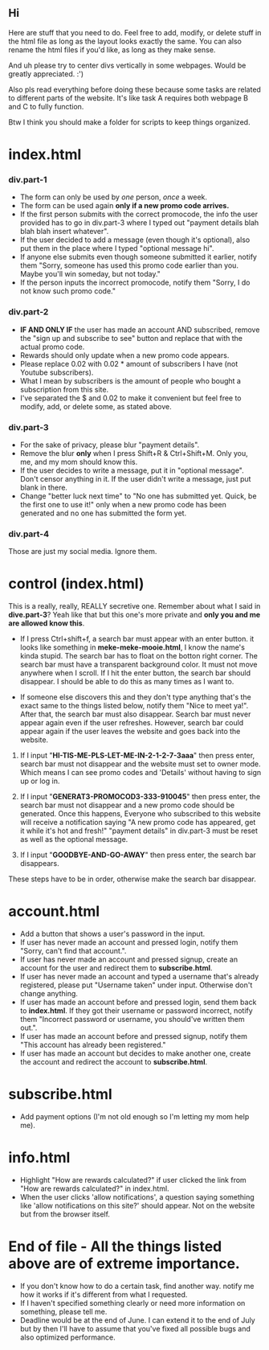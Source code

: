 ## Hi
Here are stuff that you need to do. Feel free to add, modify, or delete stuff in the html file as long as the layout looks exactly the same.
You can also rename the html files if you'd like, as long as they make sense.

And uh please try to center divs vertically in some webpages. Would be greatly appreciated. :')

Also pls read everything before doing these because some tasks are related to different parts of the website.
It's like task A requires both webpage B and C to fully function.

Btw I think you should make a folder for scripts to keep things organized.

# index.html
### div.part-1
- The form can only be used by *one* person, *once* a week.
- The form can be used again **only if a new promo code arrives.**
- If the first person submits with the correct promocode, the info the user provided has to go in div.part-3 where I typed out "payment details blah blah blah insert whatever".
- If the user decided to add a message (even though it's optional), also put them in the place where I typed "optional message hi".
- If anyone else submits even though someone submitted it earlier, notify them "Sorry, someone has used this promo code earlier than you. Maybe you'll win someday, but not today."
- If the person inputs the incorrect promocode, notify them "Sorry, I do not know such promo code."

### div.part-2
- **IF AND ONLY IF** the user has made an account AND subscribed, remove the "sign up and subscribe to see" button and replace that with the actual promo code.
- Rewards should only update when a new promo code appears.
- Please replace 0.02 with 0.02 * amount of subscribers I have (not Youtube subscribers).
- What I mean by subscribers is the amount of people who bought a subscription from this site.
- I've separated the $ and 0.02 to make it convenient but feel free to modify, add, or delete some, as stated above.

### div.part-3
- For the sake of privacy, please blur "payment details".
- Remove the blur **only** when I press Shift+R & Ctrl+Shift+M. Only you, me, and my mom should know this.
- If the user decides to write a message, put it in "optional message". Don't censor anything in it. If the user didn't write a message, just put blank in there.
- Change "better luck next time" to "No one has submitted yet. Quick, be the first one to use it!" only when a new promo code has been generated and no one has submitted the form yet.

### div.part-4
Those are just my social media. Ignore them.

# control (index.html)
This is a really, really, REALLY secretive one. Remember about what I said in **dive.part-3**? Yeah like that but this one's more private and **only you and me are allowed know this**.

- If I press Ctrl+shift+f, a search bar must appear with an enter button. it looks like something in **meke-meke-mooie.html**, I know the name's kinda stupid.
The search bar has to float on the botton right corner.
The search bar must have a transparent background color.
It must not move anywhere when I scroll.
If I hit the enter button, the search bar should disappear.
I should be able to do this as many times as I want to.

- If someone else discovers this and they don't type anything that's the exact same to the things listed below, notify them "Nice to meet ya!".
After that, the search bar must also disappear.
Search bar must never appear again even if the user refreshes.
However, search bar could appear again if the user leaves the website and goes back into the website. 

1. If I input "**HI-TIS-ME-PLS-LET-ME-IN-2-1-2-7-3aaa**" then press enter, search bar must not disappear and the website must set to owner mode.
Which means I can see promo codes and 'Details' without having to sign up or log in.

2. If I input "**GENERAT3-PROMOCOD3-333-910045**" then press enter, the search bar must not disappear and a new promo code should be generated.
Once this happens, Everyone who subscribed to this website will receive a notification saying "A new promo code has appeared, get it while it's hot and fresh!"
"payment details" in div.part-3 must be reset as well as the optional message.

3. If I input "**GOODBYE-AND-GO-AWAY**" then press enter, the search bar disappears.

These steps have to be in order, otherwise make the search bar disappear.

# account.html 
- Add a button that shows a user's password in the input.
- If user has never made an account and pressed login, notify them "Sorry, can't find that account.".
- If user has never made an account and pressed signup, create an account for the user and redirect them to **subscribe.html**.
- If user has never made an account and typed a username that's already registered, please put "Username taken" under input. Otherwise don't change anything. 
- If user has made an account before and pressed login, send them back to **index.html**. If they got their username or password incorrect, notify them "Incorrect password or username, you should've written them out.".
- If user has made an account before and pressed signup, notify them "This account has already been registered."
- If user has made an account but decides to make another one, create the account and redirect the account to **subscribe.html**.

# subscribe.html
- Add payment options (I'm not old enough so I'm letting my mom help me).

# info.html
- Highlight "How are rewards calculated?" if user clicked the link from "How are rewards calculated?" in index.html.
- When the user clicks 'allow notifications', a question saying something like 'allow notifications on this site?' should appear. Not on the website but from the browser itself.

# End of file - All the things listed above are of extreme importance.
- If you don't know how to do a certain task, find another way. notify me how it works if it's different from what I requested.
- If I haven't specified something clearly or need more information on something, please tell me.
- Deadline would be at the end of June. I can extend it to the end of July but by then I'll have to assume that you've fixed all possible bugs and also optimized performance.
